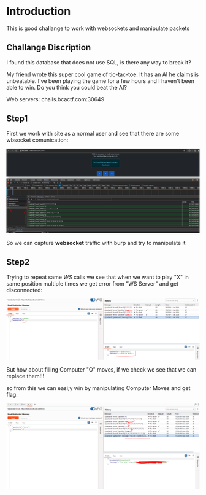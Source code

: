 # Introduction
This is good challange to work with websockets and manipulate packets

## Challange Discription

I found this database that does not use SQL, is there any way to break it?

My friend wrote this super cool game of tic-tac-toe. It has an AI he claims is unbeatable. I've been playing the game for a few hours and I haven't been able to win. Do you think you could beat the AI?

Web servers:
challs.bcactf.com:30649


## Step1

First we work with site as a normal user and see that there are some wbsocket comunication:

![](../assets/Tic_Tac_Toe_1.png)


So we can capture **websocket** traffic with burp and try to manipulate it



## Step2

Trying to repeat same *WS* calls we see that when we want to play "X" in same position multiple times we get error from "WS Server" and get disconnected:

![](../assets/Tic_Tac_Toe_2.png)


But how about filling Computer "O" moves, if we check we see that we can replace them!!!

so from this we can easi;y win by manipulating Computer Moves and get flag:

![](../assets/Tic_Tac_Toe_3.png)
